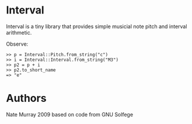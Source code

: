 # Interval

Interval is a tiny library that provides simple musicial note pitch and
interval arithmetic. 

Observe:

    >> p = Interval::Pitch.from_string("c")
    >> i = Interval::Interval.from_string("M3")
    >> p2 = p + i
    >> p2.to_short_name
    => "e"

# Authors

Nate Murray 2009
based on code from GNU Solfege
